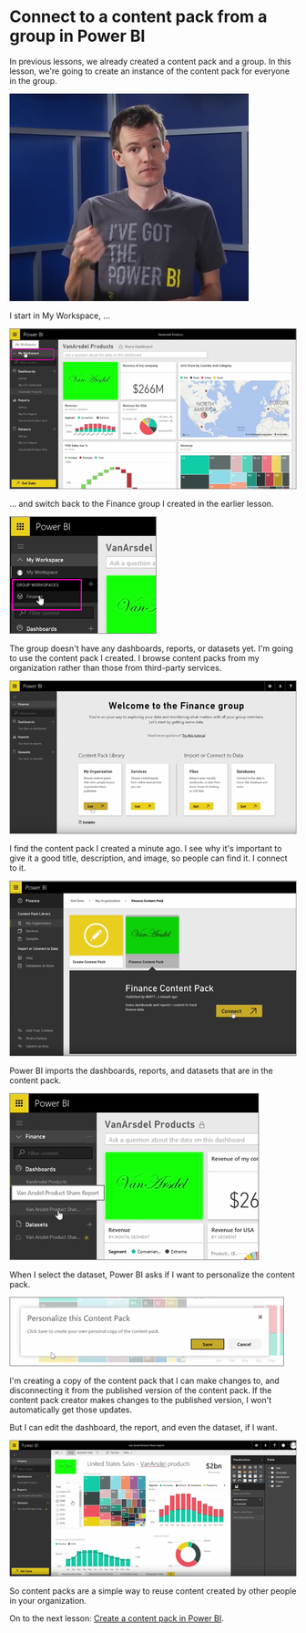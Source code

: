 <properties
   pageTitle="Connect to a content pack from a group in Power BI"
   description="Connect to a content pack from a group in Power BI"
   services="powerbi"
   documentationCenter=""
   authors="davidiseminger"
   manager="mblythe"
   editor=""
   tags=""
   featuredVideoId="meDUu1sFP3Q"/>

<tags
   ms.service="powerbi"
   ms.devlang="NA"
   ms.topic="article"
   ms.tgt_pltfrm="NA"
   ms.workload="powerbi"
   ms.date="02/18/2016"
   ms.author="v-jescoo"/>

# Connect to a content pack from a group in Power BI

In previous lessons, we already created a content pack and a group. In this lesson, we're going to create an instance of the content pack for everyone in the group.

![Share and collaborate in Power BI](./media/powerbi-learning-course6-article3/pbi_learn06_03Will.png)

I start in My Workspace, ... 

![Share and collaborate in Power BI](./media/powerbi-learning-course6-article3/pbi_learn06_03myworkspace.png)

... and switch back to the Finance group I created in the earlier lesson.

![Share and collaborate in Power BI](./media/powerbi-learning-course6-article3/pbi_learn06_03switch2group.png)

The group doesn't have any dashboards, reports, or datasets yet. I'm going to use the content pack I created. I browse content packs from my organization rather than those from third-party services.

![Share and collaborate in Power BI](./media/powerbi-learning-course6-article3/pbi_learn06_03myorgcontpk.png)

I find the content pack I created a minute ago. I see why it's important to give it a good title, description, and image, so people can find it. I connect to it.

![Share and collaborate in Power BI](./media/powerbi-learning-course6-article3/pbi_learn06_03contgallry.png)

Power BI imports the dashboards, reports, and datasets that are in the content pack. 

![Share and collaborate in Power BI](./media/powerbi-learning-course6-article3/pbi_learn06_03added2group.png)

When I select the dataset, Power BI asks if I want to personalize the content pack. 

![Share and collaborate in Power BI](./media/powerbi-learning-course6-article3/pbi_learn06_03personalize.png)

I'm creating a copy of the content pack that I can make changes to, and disconnecting it from the published version of the content pack. If the content pack creator makes changes to the published version, I won't automatically get those updates.

But I can edit the dashboard, the report, and even the dataset, if I want.

![Share and collaborate in Power BI](./media/powerbi-learning-course6-article3/pbi_learn06_03editreport.png)

So content packs are a simple way to reuse content created by other people in your organization.

On to the next lesson: [Create a content pack in Power BI](powerbi-learning-course6-article4.md).

